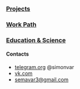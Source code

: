 ### [Projects](/projects)
### [Work Path](/work)
### [Education & Science](/edu)

#### Contacts
- [telegram.org](https://web.telegram.org/#/im?p=@simonvar) @simonvar
- [vk.com](https://vk.com/simonvar)
- [semavar3@gmail.com](mailto:semavar3@gmail.com)

